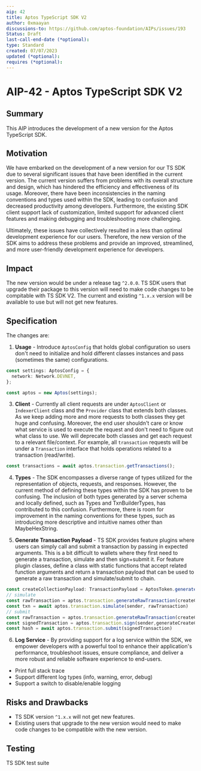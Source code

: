 ```yaml
---
aip: 42
title: Aptos TypeScript SDK V2
author: 0xmaayan
discussions-to: https://github.com/aptos-foundation/AIPs/issues/193
Status: Draft
last-call-end-date (*optional):
type: Standard
created: 07/07/2023
updated (*optional):
requires (*optional):
---
```


# AIP-42 - Aptos TypeScript SDK V2

## Summary

This AIP introduces the development of a new version for the Aptos TypeScript SDK.

## Motivation

We have embarked on the development of a new version for our TS SDK due to several significant issues that have been identified in the current version. The current version suffers from problems with its overall structure and design, which has hindered the efficiency and effectiveness of its usage. Moreover, there have been inconsistencies in the naming conventions and types used within the SDK, leading to confusion and decreased productivity among developers. Furthermore, the existing SDK client support lack of customization, limited support for advanced client features and making debugging and troubleshooting more challenging.

Ultimately, these issues have collectively resulted in a less than optimal development experience for our users. Therefore, the new version of the SDK aims to address these problems and provide an improved, streamlined, and more user-friendly development experience for developers.

## Impact

The new version would be under a release tag `^2.0.0`. TS SDK users that upgrade their package to this version will need to make code changes to be compitable with TS SDK V2. The current and existing `^1.x.x` version will be available to use but will not get new features.

## Specification

The changes are:

1. **Usage** - Introduce `AptosConfig` that holds global configuration so users don't need to initialize and hold different classes instances and pass (sometimes the same) configurations.

```ts
const settings: AptosConfig = {
  network: Network.DEVNET,
};

const aptos = new Aptos(settings);
```

3. **Client** - Currently all client requests are under `AptosClient` or `IndexerClient` class and the `Provider` class that extends both classes. As we keep adding more and more requests to both classes they get huge and confusing. Moreover, the end user shouldn't care or know what service is used to execute the request and don't need to figure out what class to use. We will deprecate both classes and get each request to a relevant file/context. For example, all `transaction` requests will be under a `Transaction` interface that holds operations related to a transaction (read/write).

```ts
const transactions = await aptos.transaction.getTransactions();
```

4. **Types** - The SDK encompasses a diverse range of types utilized for the representation of objects, requests, and responses. However, the current method of defining these types within the SDK has proven to be confusing. The inclusion of both types generated by a server schema and locally defined, such as Types and TxnBuilderTypes, has contributed to this confusion. Furthermore, there is room for improvement in the naming conventions for these types, such as introducing more descriptive and intuitive names other than MaybeHexString.

5. **Generate Transaction Payload** - TS SDK provides feature plugins where users can simply call and submit a transaction by passing in expected arguments. This is a bit difficult to wallets where they first need to generate a transaction, simulate and then sign+submit it. For feature plugin classes, define a class with static functions that accept related function arguments and return a transaction payload that can be used to generate a raw transaction and simulate/submit to chain.

```ts
const createCollectionPayload: TransactionPayload = AptosToken.generateCreateCollectionPayload(...);
// simulate
const rawTransaction = aptos.transaction.generateRawTransaction(createCollectionPayload)
const txn = await aptos.transaction.simulate(sender, rawTransaction)
// submit
const rawTransaction = aptos.transaction.generateRawTransaction(createCollectionPayload)
const signedTransaction = aptos.transaction.sign(sender,generateCreateCollectionPayload)
const hash = await aptos.transaction.submit(signedTransaction)
```

6. **Log Service** - By providing support for a log service within the SDK, we empower developers with a powerful tool to enhance their application's performance, troubleshoot issues, ensure compliance, and deliver a more robust and reliable software experience to end-users.

- Print full stack trace
- Support different log types (info, warning, error, debug)
- Support a switch to disable/enable logging

## Risks and Drawbacks

- TS SDK version `^1.x.x` will not get new features.
- Existing users that upgrade to the new version would need to make code changes to be compatible with the new version.

## Testing

TS SDK test suite
